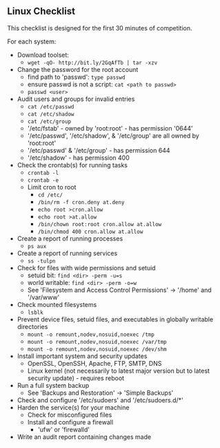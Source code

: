 ## Linux Checklist

This checklist is designed for the first 30 minutes of competition.

For each system:

* Download toolset:
	- `wget -qO- http://bit.ly/2GqAfTb | tar -xzv`
* Change the password for the root account
	- find path to 'passwd': `type passwd`
	- ensure passwd is not a script: `cat <path to passwd>`
	- `passwd <user>`
* Audit users and groups for invalid entries
	- `cat /etc/passwd`
	- `cat /etc/shadow`
	- `cat /etc/group`
	- '/etc/fstab' - owned by 'root:root' - has permission '0644'
	- '/etc/passwd', '/etc/shadow', & '/etc/group' are all owned by 'root:root'
	- '/etc/passwd' & '/etc/group' - has permission 644
	- '/etc/shadow' - has permission 400
* Check the crontab(s) for running tasks
	- `crontab -l`
	- `crontab -e`
	- Limit cron to root
		+ `cd /etc/`
		+ `/bin/rm -f cron.deny at.deny`
		+ `echo root >cron.allow`
		+ `echo root >at.allow`
		+ `/bin/chown root:root cron.allow at.allow`
		+ `/bin/chmod 400 cron.allow at.allow`
* Create a report of running processes
	- `ps aux`
* Create a report of running services
	- `ss -tulpn`
* Check for files with wide permissions and setuid
	- setuid bit: `find <dir> -perm -u=s`
	- world writable: `find <dir> -perm -o=w`
	- See 'Filesystem and Access Control Permissions' -> '/home' and '/var/www'
* Check mounted filesystems
	- `lsblk`
* Prevent device files, setuid files, and executables in globally writable directories
	- `mount -o remount,nodev,nosuid,noexec /tmp`
	- `mount -o remount,nodev,nosuid,noexec /var/tmp`
	- `mount -o remount,nodev,nosuid,noexec /dev/shm`
* Install important system and security updates
	- OpenSSL, OpenSSH, Apache, FTP, SMTP, DNS
	- Linux kernel (not necessarily to latest major version but to latest security update) - requires reboot
* Run a full system backup
	- See 'Backups and Restoration' -> 'Simple Backups'
* Check and configure '/etc/sudoers' and '/etc/sudoers.d/*'
* Harden the service(s) for your machine
	- Check for misconfigured files
	- Install and configure a firewall
		- 'ufw' or 'firewalld'
* Write an audit report containing changes made
